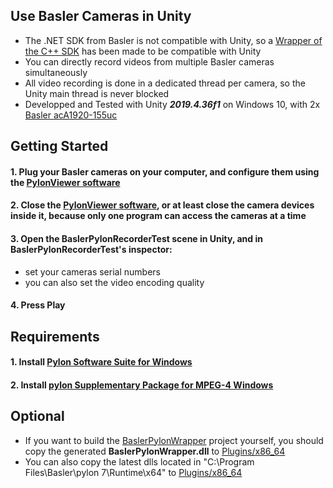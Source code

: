 ## Use Basler Cameras in Unity
- The .NET SDK from Basler is not compatible with Unity, so a [Wrapper of the C++ SDK](https://github.com/ebadier/BaslerPylonWrapper) has been made to be compatible with Unity
- You can directly record videos from multiple Basler cameras simultaneously
- All video recording is done in a dedicated thread per camera, so the Unity main thread is never blocked
- Developped and Tested with Unity ***2019.4.36f1*** on Windows 10, with 2x [Basler acA1920-155uc](https://www.baslerweb.com/en/shop/aca1920-155uc/)

## Getting Started
#### 1. Plug your Basler cameras on your computer, and configure them using the [PylonViewer software](https://www.baslerweb.com/en/software/pylon/pylon-viewer/)
#### 2. Close the [PylonViewer software](https://www.baslerweb.com/en/software/pylon/pylon-viewer/), or at least close the camera devices inside it, because only one program can access the cameras at a time
#### 3. Open the BaslerPylonRecorderTest scene in Unity, and in BaslerPylonRecorderTest's inspector:  
- set your cameras serial numbers
- you can also set the video encoding quality
#### 4. Press Play

## Requirements
#### 1. Install [Pylon Software Suite for Windows](https://www2.baslerweb.com/en/downloads/software-downloads/software-pylon-7-5-0-windows/)
#### 2. Install [pylon Supplementary Package for MPEG-4 Windows](https://www2.baslerweb.com/en/downloads/software-downloads/pylon-supplementary-package-for-mpeg4-1-0-2-windows/)

## Optional
- If you want to build the [BaslerPylonWrapper](https://github.com/ebadier/BaslerPylonWrapper) project yourself, you should copy the generated **BaslerPylonWrapper.dll** to [Plugins/x86_64](Plugins/x86_64)
- You can also copy the latest dlls located in "C:\Program Files\Basler\pylon 7\Runtime\x64" to [Plugins/x86_64](Plugins/x86_64)
